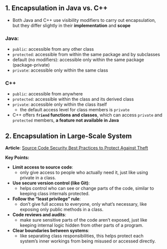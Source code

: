 ## 1. Encapsulation in Java vs. C++
- Both Java and C++ use visibility modifiers to carry out encapsulation, but they differ slightly in their **implementation** and **scope**
### Java:
- `public`: accessible from any other class
- `protected`: accessible from within the same package and by subclasses
- default (no modifiers): accessible only within the same package (package-private)
- `private`: accessible only within the same class

### C++
- `public`: accessible from anywhere
- `protected`: accessible within the class and its derived class
- `private`: accessible only within the class itself
    - the default access level for class members is `private`
- C++ offers **`friend` functions and classes**, which can access `private` and `protected` members, **a feature not available in Java**

## 2. Encapsulation in Large-Scale System
**Article**: [Source Code Security Best Practices to Protect Against Theft](https://www.digitalguardian.com/blog/source-code-security-best-practices-protect-against-theft)

**Key Points:**
- **Limit access to source code**:
  - only give access to people who actually need it, just like using private in a class.
- **Use secure version control (like Git)**:
  - helps control who can see or change parts of the code, similar to keeping class internals protected.
- **Follow the “least privilege” rule**:
  - don’t give full access to everyone, only what’s necessary, like exposing only public methods in a class.
- **Code reviews and audits**:
  - make sure sensitive parts of the code aren’t exposed, just like keeping internal logic hidden from other parts of a program.
- **Clear boundaries between systems**:
  - like separating class responsibilities, this helps protect each system’s inner workings from being misused or accessed directly.
